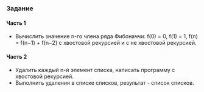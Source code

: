 ### Задание
#### Часть 1
- Вычислить значение n-го члена ряда Фибоначчи: f(0) = 0, f(1) = 1, f(n) = f(n−1) + f(n−2) с хвостовой рекурсией и с не хвостовой рекурсией.
#### Часть 2
- Удалить каждый n-й элемент списка, написать программу с хвостовой рекурсией.
- Выполнить удаления в списке списков, результат - список списков.

